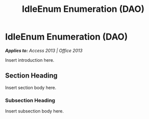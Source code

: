 ﻿---
title: IdleEnum Enumeration (DAO)
TOCTitle: IdleEnum Enumeration
ms:assetid: 44da6085-810a-f001-629b-9bd270d3949a
ms:mtpsurl: https://msdn.microsoft.com/en-us/library/Ff193165(v=office.15)
ms:contentKeyID: 48544539
ms.date: 09/18/2015
mtps_version: v=office.15
---

# IdleEnum Enumeration (DAO)


_**Applies to:** Access 2013 | Office 2013_

Insert introduction here.

## Section Heading

Insert section body here.

### Subsection Heading

Insert subsection body here.

